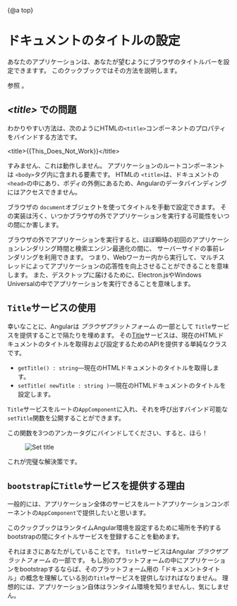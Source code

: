 {@a top}

# ドキュメントのタイトルの設定

あなたのアプリケーションは、あなたが望むようにブラウザのタイトルバーを設定できますす。
このクックブックではその方法を説明します。

参照 <live-example name="set-document-title"></live-example> 。

## *&lt;title&gt;* での問題

わかりやすい方法は、次のようにHTMLの`<title>`コンポーネントのプロパティをバインドする方法です。

<code-example format=''>
  &lt;title&gt;{{This_Does_Not_Work}}&lt;/title&gt;
</code-example>

すみません、これは動作しません。
アプリケーションのルートコンポーネントは `<body>`タグ内に含まれる要素です。
HTMLの `<title>`は、ドキュメントの`<head>`の中にあり、ボディの外側にあるため、Angularのデータバインディングにはアクセスできません。

ブラウザの `document`オブジェクトを使ってタイトルを手動で設定できます。
その実装は汚く、いつかブラウザの外でアプリケーションを実行する可能性をいつの間にか害します。

<div class="alert is-helpful">

  ブラウザの外でアプリケーションを実行すると、ほぼ瞬時の初回のアプリケーションレンダリング時間と検索エンジン最適化の間に、
  サーバーサイドの事前レンダリングを利用できます。
  つまり、Webワーカー内から実行して、マルチスレッドによってアプリケーションの応答性を向上させることができることを意味します。
  また、デスクトップに届けるために、Electron.jsやWindows Universalの中でアプリケーションを実行できることを意味します。

</div>

## `Title`サービスの使用

幸いなことに、Angularは *ブラウザプラットフォーム* の一部として `Title`サービスを提供することで隔たりを埋めます。
その[Title](api/platform-browser/Title)サービスは、現在のHTMLドキュメントのタイトルを取得および設定するためのAPIを提供する単純なクラスです。

* `getTitle() : string`&mdash;現在のHTMLドキュメントのタイトルを取得します。
* `setTitle( newTitle : string )`&mdash;現在のHTMLドキュメントのタイトルを設定します。

`Title`サービスをルートの`AppComponent`に入れ、それを呼び出すバインド可能な`setTitle`関数を公開することができます。


<code-example path="set-document-title/src/app/app.component.ts" region="class" header="src/app/app.component.ts (class)" linenums="false"></code-example>

この関数を3つのアンカータグにバインドしてください、すると、ほら！

<figure>
  <img src="generated/images/guide/set-document-title/set-title-anim.gif" alt="Set title">
</figure>

これが完璧な解決策です。

<code-tabs>
  <code-pane header="src/main.ts" path="set-document-title/src/main.ts"></code-pane>
  <code-pane header="src/app/app.module.ts" path="set-document-title/src/app/app.module.ts"></code-pane>
  <code-pane header="src/app/app.component.ts" path="set-document-title/src/app/app.component.ts"></code-pane>
</code-tabs>

## `bootstrap`に`Title`サービスを提供する理由

一般的には、アプリケーション全体のサービスをルートアプリケーションコンポーネントの`AppComponent`で提供したいと思います。

このクックブックはランタイムAngular環境を設定するために場所を予約するbootstrapの間にタイトルサービスを登録することを勧めます。

それはまさにあなたがしていることです。
`Title`サービスはAngular *ブラウザプラットフォーム* の一部です。
もし別のプラットフォームの中にアプリケーションをbootstrapするならば、そのプラットフォーム用の「ドキュメントタイトル」の概念を理解している別の`Title`サービスを提供しなければなりません。
理想的には、アプリケーション自体はランタイム環境を知りませんし、気にしません。

